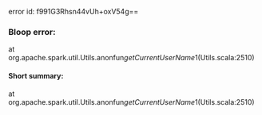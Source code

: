 error id: f991G3Rhsn44vUh+oxV54g==
### Bloop error:

at org.apache.spark.util.Utils$.$anonfun$getCurrentUserName$1(Utils.scala:2510)
#### Short summary: 

at org.apache.spark.util.Utils$.$anonfun$getCurrentUserName$1(Utils.scala:2510)
